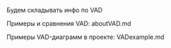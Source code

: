 Будем складывать инфо по VAD

Примеры и сравнения VAD: aboutVAD.md

Примеры VAD-диаграмм в проекте: VADexample.md
